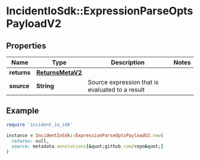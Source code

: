 # IncidentIoSdk::ExpressionParseOptsPayloadV2

## Properties

| Name | Type | Description | Notes |
| ---- | ---- | ----------- | ----- |
| **returns** | [**ReturnsMetaV2**](ReturnsMetaV2.md) |  |  |
| **source** | **String** | Source expression that is evaluated to a result |  |

## Example

```ruby
require 'incident_io_sdk'

instance = IncidentIoSdk::ExpressionParseOptsPayloadV2.new(
  returns: null,
  source: metadata.annotations[&quot;github.com/repo&quot;]
)
```

